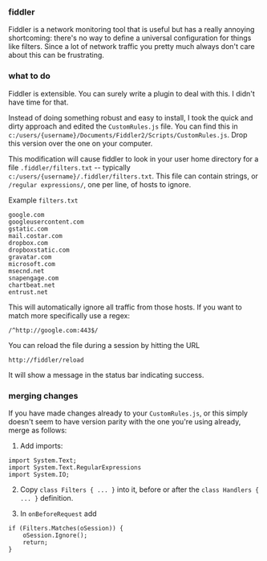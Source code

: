 ### fiddler

Fiddler is a network monitoring tool that is useful but has a really annoying shortcoming: there's no way to define a universal configuration for things like filters. Since a lot of network traffic you pretty much always don't care about this can be frustrating.

### what to do

Fiddler is extensible. You can surely write a plugin to deal with this. I didn't have time for that.

Instead of doing something robust and easy to install, I took the quick and dirty approach and edited the `CustomRules.js` file. You can find this in `c:/users/{username}/Documents/Fiddler2/Scripts/CustomRules.js`. Drop this version over the one on your computer.

This modification will cause fiddler to look in your user home directory for a file `.fiddler/filters.txt` -- typically `c:/users/{username}/.fiddler/filters.txt`. This file can contain strings, or `/regular expressions/`, one per line, of hosts to ignore.

Example `filters.txt`

    google.com
    googleusercontent.com
    gstatic.com
    mail.costar.com
    dropbox.com
    dropboxstatic.com
    gravatar.com
    microsoft.com
    msecnd.net
    snapengage.com
    chartbeat.net
    entrust.net

This will automatically ignore all traffic from those hosts. If you want to match more specifically use a regex:

    /^http://google.com:443$/

You can reload the file during a session by hitting the URL

    http://fiddler/reload

It will show a message in the status bar indicating success.


### merging changes

If you have made changes already to your `CustomRules.js`, or this simply doesn't seem to have version parity with the one you're using already, merge as follows:

1. Add imports:

```
import System.Text;
import System.Text.RegularExpressions
import System.IO;
```

2. Copy  `class Filters { ... }` into it, before or after the `class Handlers { ... }` definition.

3. In `onBeforeRequest` add

```
if (Filters.Matches(oSession)) {
    oSession.Ignore();
    return;
}
```

